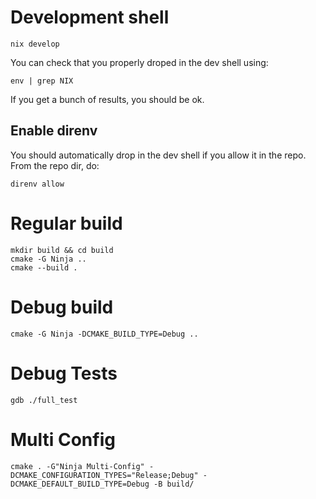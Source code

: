 # Development shell
```
nix develop
```
You can check that you properly droped in the dev shell using:
```
env | grep NIX
```
If you get a bunch of results, you should be ok.

## Enable direnv
You should automatically drop in the dev shell if you allow it in the repo.
From the repo dir, do:
```
direnv allow
```

# Regular build
```
mkdir build && cd build
cmake -G Ninja ..
cmake --build .
```

# Debug build
```
cmake -G Ninja -DCMAKE_BUILD_TYPE=Debug ..
```

# Debug Tests
```
gdb ./full_test
```

# Multi Config
```
cmake . -G"Ninja Multi-Config" -DCMAKE_CONFIGURATION_TYPES="Release;Debug" -DCMAKE_DEFAULT_BUILD_TYPE=Debug -B build/
```
